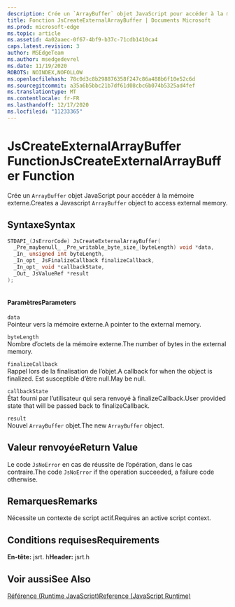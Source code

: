 ```yaml
---
description: Crée un `ArrayBuffer` objet JavaScript pour accéder à la mémoire externe.
title: Fonction JsCreateExternalArrayBuffer | Documents Microsoft
ms.prod: microsoft-edge
ms.topic: article
ms.assetid: 4a02aaec-0f67-4bf9-b37c-71cdb1410ca4
caps.latest.revision: 3
author: MSEdgeTeam
ms.author: msedgedevrel
ms.date: 11/19/2020
ROBOTS: NOINDEX,NOFOLLOW
ms.openlocfilehash: 78c0d3c8b298876358f247c86a488b6f10e52c6d
ms.sourcegitcommit: a35a6b5bbc21b7df61d08cbc6b074b5325ad4fef
ms.translationtype: MT
ms.contentlocale: fr-FR
ms.lasthandoff: 12/17/2020
ms.locfileid: "11233365"
---
```

# <span data-ttu-id="7093f-103">JsCreateExternalArrayBuffer Function</span><span class="sxs-lookup"><span data-stu-id="7093f-103">JsCreateExternalArrayBuffer Function</span></span>

<span data-ttu-id="7093f-104">Crée un `ArrayBuffer` objet JavaScript pour accéder à la mémoire externe.</span><span class="sxs-lookup"><span data-stu-id="7093f-104">Creates a Javascript `ArrayBuffer` object to access external memory.</span></span>
  
## <span data-ttu-id="7093f-105">Syntaxe</span><span class="sxs-lookup"><span data-stu-id="7093f-105">Syntax</span></span>  
  
```cpp  
STDAPI_(JsErrorCode) JsCreateExternalArrayBuffer(  
  _Pre_maybenull_ _Pre_writable_byte_size_(byteLength) void *data,  
  _In_ unsigned int byteLength,  
  _In_opt_ JsFinalizeCallback finalizeCallback,  
  _In_opt_ void *callbackState,  
  _Out_ JsValueRef *result  
);  
  
```  
  
#### <span data-ttu-id="7093f-106">Paramètres</span><span class="sxs-lookup"><span data-stu-id="7093f-106">Parameters</span></span>  
 `data`  
 <span data-ttu-id="7093f-107">Pointeur vers la mémoire externe.</span><span class="sxs-lookup"><span data-stu-id="7093f-107">A pointer to the external memory.</span></span>  
  
 `byteLength`  
 <span data-ttu-id="7093f-108">Nombre d’octets de la mémoire externe.</span><span class="sxs-lookup"><span data-stu-id="7093f-108">The number of bytes in the external memory.</span></span>  
  
 `finalizeCallback`  
 <span data-ttu-id="7093f-109">Rappel lors de la finalisation de l’objet.</span><span class="sxs-lookup"><span data-stu-id="7093f-109">A callback for when the object is finalized.</span></span> <span data-ttu-id="7093f-110">Est susceptible d’être null.</span><span class="sxs-lookup"><span data-stu-id="7093f-110">May be null.</span></span>  
  
 `callbackState`  
 <span data-ttu-id="7093f-111">État fourni par l’utilisateur qui sera renvoyé à finalizeCallback.</span><span class="sxs-lookup"><span data-stu-id="7093f-111">User provided state that will be passed back to finalizeCallback.</span></span>  
  
 `result`  
 <span data-ttu-id="7093f-112">Nouvel `ArrayBuffer` objet.</span><span class="sxs-lookup"><span data-stu-id="7093f-112">The new `ArrayBuffer` object.</span></span>  
  
## <span data-ttu-id="7093f-113">Valeur renvoyée</span><span class="sxs-lookup"><span data-stu-id="7093f-113">Return Value</span></span>  
 <span data-ttu-id="7093f-114">Le code `JsNoError` en cas de réussite de l’opération, dans le cas contraire.</span><span class="sxs-lookup"><span data-stu-id="7093f-114">The code `JsNoError` if the operation succeeded, a failure code otherwise.</span></span>  
  
## <span data-ttu-id="7093f-115">Remarques</span><span class="sxs-lookup"><span data-stu-id="7093f-115">Remarks</span></span>  
 <span data-ttu-id="7093f-116">Nécessite un contexte de script actif.</span><span class="sxs-lookup"><span data-stu-id="7093f-116">Requires an active script context.</span></span>  
  
## <span data-ttu-id="7093f-117">Conditions requises</span><span class="sxs-lookup"><span data-stu-id="7093f-117">Requirements</span></span>  
 <span data-ttu-id="7093f-118">**En-tête:** jsrt. h</span><span class="sxs-lookup"><span data-stu-id="7093f-118">**Header:** jsrt.h</span></span>  
  
## <span data-ttu-id="7093f-119">Voir aussi</span><span class="sxs-lookup"><span data-stu-id="7093f-119">See Also</span></span>  
 [<span data-ttu-id="7093f-120">Référence (Runtime JavaScript)</span><span class="sxs-lookup"><span data-stu-id="7093f-120">Reference (JavaScript Runtime)</span></span>](../chakra-hosting/reference-javascript-runtime.md)
